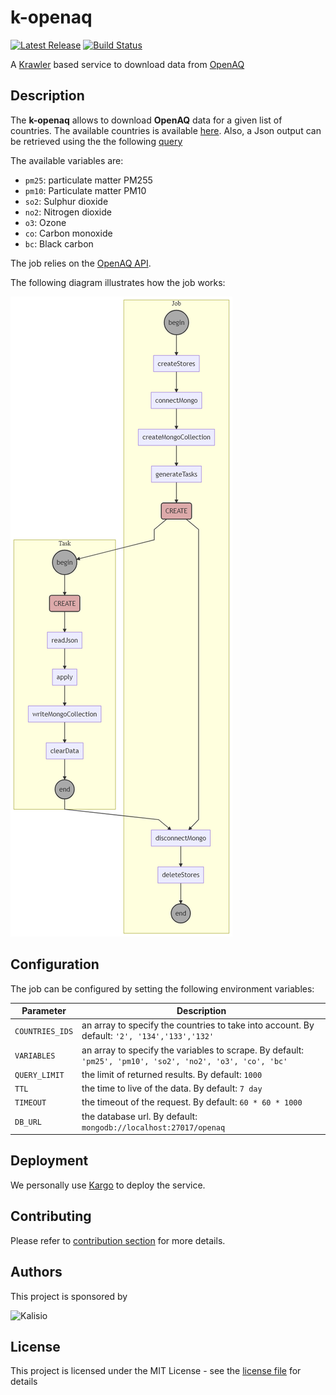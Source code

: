 # k-openaq

[![Latest Release](https://img.shields.io/github/v/tag/kalisio/k-openaq?sort=semver&label=latest)](https://github.com/kalisio/k-openaq/releases)
[![Build Status](https://app.travis-ci.com/kalisio/k-openaq.svg?branch=master)](https://app.travis-ci.com/kalisio/k-openaq)

A [Krawler](https://kalisio.github.io/krawler/) based service to download data from [OpenAQ](https://openaq.org)

## Description

The **k-openaq** allows to download **OpenAQ** data for a given list of countries.
The available countries is available [here](https://openaq.org/#/countries?_k=804jo5). Also, a Json output can be retrieved using the the following [query](https://api.openaq.org/v2/countries)

The available variables are:
* `pm25`: particulate matter PM255
* `pm10`: Particulate matter PM10
* `so2`: Sulphur dioxide  
* `no2`: Nitrogen dioxide 
* `o3`: Ozone
* `co`: Carbon monoxide 
* `bc`: Black carbon


The job relies on the [OpenAQ API](https://docs.openaq.org/#api-_).

The following diagram illustrates how the job works:

![diagram](./jobfile.png)

## Configuration

The job can be configured by setting the following environment variables:

| Parameter | Description |
|---|---|
| `COUNTRIES_IDS` | an array to specify the countries to take into account. By default:  `'2', '134','133','132'` |
| `VARIABLES` | an array to specify the variables to scrape. By default: `'pm25', 'pm10', 'so2', 'no2', 'o3', 'co', 'bc'` |
| `QUERY_LIMIT` | the limit of returned results. By default: `1000` |
| `TTL` | the time to live of the data. By default: `7 day` |
| `TIMEOUT` | the timeout of the request. By default: `60 * 60 * 1000` |
| `DB_URL` | the database url. By default: `mongodb://localhost:27017/openaq` |

## Deployment

We personally use [Kargo](https://kalisio.github.io/kargo/) to deploy the service.

## Contributing

Please refer to [contribution section](./CONTRIBUTING.md) for more details.

## Authors

This project is sponsored by 

![Kalisio](https://s3.eu-central-1.amazonaws.com/kalisioscope/kalisio/kalisio-logo-black-256x84.png)

## License

This project is licensed under the MIT License - see the [license file](./LICENSE) for details
